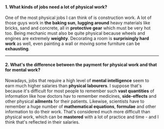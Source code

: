 #### 1. What kinds of jobs need a lot of physical work?
One of the most physical jobs I can think of is construction work. A lot of those guys work in **the baking sun**, **lugging around** heavy materials like bricks, sand and concrete, all in **protective gear** which must be very hot too. Being mechanic must also be quite physical because wheels and engines are extremely **weighty**. Decorating a room is **surprisingly hard work** as well, even painting a wall or moving some furniture can be **exhausting**.

---
#### 2. What's the difference between the payment for physical work and that for mental work?
Nowadays, jobs that require a high level of **mental intelligence** seem to earn much higher salaries than **physical labourers**. I suppose that's because it's difficult for most people to remember such **vast quantities** of information like how doctors hav to remember medicines, **side-effects** and other physical **ailments** for their patients. Likewise, scientists have to remember a huge number of **mathematical equations**, **formulae** and other information to do their work. That's considered much more difficult than physical work, which can be **mastered** with a lot of practice and time - and I think that's reflected in their salaries.